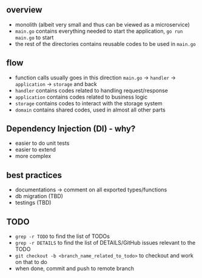 ## overview
- monolith (albeit very small and thus can be viewed as a microservice)
- `main.go` contains everything needed to start the application, `go run main.go` to start
- the rest of the directories contains reusable codes to be used in `main.go`

## flow
- function calls usually goes in this direction `main.go` -> `handler` -> `application` -> `storage` and back
- `handler` contains codes related to handling request/response
- `application` contains codes related to business logic
- `storage` contains codes to interact with the storage system
- `domain` contains shared codes, used in almost all other parts

## Dependency Injection (DI) - why?
- easier to do unit tests
- easier to extend
- more complex

## best practices
- documentations -> comment on all exported types/functions
- db migration (TBD)
- testings (TBD)

## TODO
- `grep -r TODO` to find the list of TODOs
- `grep -r DETAILS` to find the list of DETAILS/GitHub issues relevant to the TODO
- `git checkout -b <branch_name_related_to_todo>` to checkout and work on that to do
- when done, commit and push to remote branch

